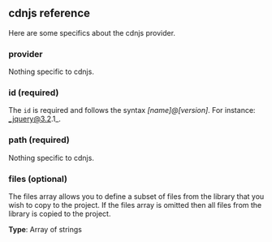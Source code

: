 ## cdnjs reference
Here are some specifics about the cdnjs provider.

### provider
Nothing specific to cdnjs.

### id (required)
The `id` is required and follows the syntax _[name]@[version]_. For instance: _jquery@3.2.1_.

### path (required)
Nothing specific to cdnjs.

### files (optional)
The files array allows you to define a subset of files from the library that you wish to copy to the project. If the files array is omitted then all files from the library is copied to the project.

**Type**: Array of strings